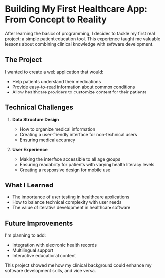 # Building My First Healthcare App: From Concept to Reality

After learning the basics of programming, I decided to tackle my first real project: a simple patient education tool. This experience taught me valuable lessons about combining clinical knowledge with software development.

## The Project

I wanted to create a web application that would:
- Help patients understand their medications
- Provide easy-to-read information about common conditions
- Allow healthcare providers to customize content for their patients

## Technical Challenges

1. **Data Structure Design**
   - How to organize medical information
   - Creating a user-friendly interface for non-technical users
   - Ensuring medical accuracy

2. **User Experience**
   - Making the interface accessible to all age groups
   - Ensuring readability for patients with varying health literacy levels
   - Creating a responsive design for mobile use

## What I Learned

- The importance of user testing in healthcare applications
- How to balance technical complexity with user needs
- The value of iterative development in healthcare software

## Future Improvements

I'm planning to add:
- Integration with electronic health records
- Multilingual support
- Interactive educational content

This project showed me how my clinical background could enhance my software development skills, and vice versa. 